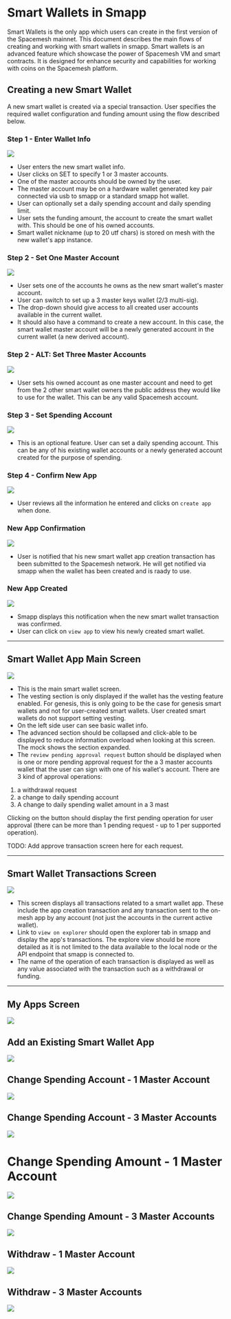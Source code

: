 # Smart Wallets in Smapp
Smart Wallets is the only app which users can create in the first version of the Spacemesh mainnet. This document describes the main flows of creating and working with smart wallets in smapp. Smart wallets is an advanced feature which showcase the power of Spacemesh VM and smart contracts. It is designed for enhance security and capabilities for working with coins on the Spacemesh platform.

## Creating a new Smart Wallet
A new smart wallet is created via a special transaction. User specifies the required wallet configuration and funding amount using the flow described below.

### Step 1 - Enter Wallet Info
![](./resources/smart_wallet_mocks/new_app.png)

- User enters the new smart wallet info.
- User clicks on SET to specify 1 or 3 master accounts.
- One of the master accounts should be owned by the user.
- The master account may be on a hardware wallet generated key pair connected via usb to smapp or a standard smapp hot wallet.
- User can optionally set a daily spending account and daily spending limit.
- User sets the funding amount, the account to create the smart wallet with. This should be one of his owned accounts.
- Smart wallet nickname (up to 20 utf chars) is stored on mesh with the new wallet's app instance.

### Step 2 - Set One Master Account
![](./resources/smart_wallet_mocks/set_master_account.png)

- User sets one of the accounts he owns as the new smart wallet's master account.
- User can switch to set up a 3 master keys wallet (2/3 multi-sig).
- The drop-down should give access to all created user accounts available in the current wallet.
- It should also have a command to create a new account. In this case, the smart wallet master account will be a newly generated account in the current wallet (a new derived account).

### Step 2 - ALT: Set Three Master Accounts
![](./resources/smart_wallet_mocks/set_master_account_3.png)

- User sets his owned account as one master account and need to get from the 2 other smart wallet owners the public address they would like to use for the wallet. This can be any valid Spacemesh account.

### Step 3 - Set Spending Account
![](./resources/smart_wallet_mocks/set_spending_account.png)

- This is an optional feature. User can set a daily spending account. This can be any of his existing wallet accounts or a newly generated account created for the purpose of spending.

### Step 4 - Confirm New App
![](./resources/smart_wallet_mocks/new_app_confirm.png)

- User reviews all the information he entered and clicks on `create app` when done.


### New App Confirmation
![](./resources/smart_wallet_mocks/app_creation_confirm.png)

- User is notified that his new smart wallet app creation transaction has been submitted to the Spacemesh network. He will get notified via smapp when the wallet has been created and is raady to use.

### New App Created
![](./resources/smart_wallet_mocks/new_app_created.png)

- Smapp displays this notification when the new smart wallet transaction was confirmed.
- User can click on `view app` to view his newly created smart wallet.

---

## Smart Wallet App Main Screen
![](./resources/smart_wallet_mocks/app_main.png)
- This is the main smart wallet screen.
- The vesting section is only displayed if the wallet has the vesting feature enabled. For genesis, this is only going to be the case for genesis smart wallets and not for user-created smart wallets. User created smart wallets do not support setting vesting.
- On the left side user can see basic wallet info.
- The advanced section should be collapsed and click-able to be displayed to reduce information overload when looking at this screen. The mock shows the section expanded.
- The `review pending approval request` button should be displayed when is one or more pending approval request for the a 3 master accounts wallet that the user can sign with one of his wallet's account. There are 3 kind of approval operations:
1. a withdrawal request
2. a change to daily spending account
3. A change to daily spending wallet amount in a 3 mast

Clicking on the button should display the first pending operation for user approval (there can be more than 1 pending request - up to 1 per supported operation).

TODO: Add approve transaction screen here for each request.

---

## Smart Wallet Transactions Screen
![](./resources/smart_wallet_mocks/app_transactions.png)

- This screen displays all transactions related to a smart wallet app. These include the app creation transaction and any transaction sent to the on-mesh app by any account (not just the accounts in the current active wallet).
- Link to `view on explorer` should open the explorer tab in smapp and display the app's transactions. The explore view should be more detailed as it is not limited to the data available to the local node or the API endpoint that smapp is connected to.
- The name of the operation of each transaction is displayed as well as any value associated with the transaction such as a withdrawal or funding.

---

## My Apps Screen
![](./resources/smart_wallet_mocks/my_apps.png)

## Add an Existing Smart Wallet App
![](./resources/smart_wallet_mocks/add_existing_app.png)

## Change Spending Account - 1 Master Account
![](./resources/smart_wallet_mocks/change_spending_account.png)

## Change Spending Account - 3 Master Accounts
![](./resources/smart_wallet_mocks/change_spending_account_3.png)

# Change Spending Amount - 1 Master Account
![](./resources/smart_wallet_mocks/change_spending_amount.png)

## Change Spending Amount - 3 Master Accounts
![](./resources/smart_wallet_mocks/change_spending_amount_3.png)

## Withdraw - 1 Master Account
![](./resources/smart_wallet_mocks/withdraw.png)

## Withdraw - 3 Master Accounts
![](./resources/smart_wallet_mocks/withdraw_3.png)
